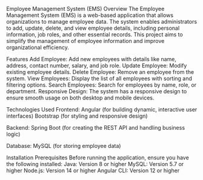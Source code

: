 Employee Management System (EMS)
Overview
The Employee Management System (EMS) is a web-based application that allows organizations to manage employee data. The system enables administrators to add, update, delete, and view employee details, including personal information, job roles, and other essential records. This project aims to simplify the management of employee information and improve organizational efficiency.

Features
Add Employee: Add new employees with details like name, address, contact number, salary, and job role.
Update Employee: Modify existing employee details.
Delete Employee: Remove an employee from the system.
View Employees: Display the list of all employees with sorting and filtering options.
Search Employees: Search for employees by name, role, or department.
Responsive Design: The system has a responsive design to ensure smooth usage on both desktop and mobile devices.

Technologies Used
Frontend:
Angular (for building dynamic, interactive user interfaces)
Bootstrap (for styling and responsive design)

Backend:
Spring Boot (for creating the REST API and handling business logic)

Database:
MySQL (for storing employee data)

Installation
Prerequisites
Before running the application, ensure you have the following installed:
Java: Version 8 or higher
MySQL: Version 5.7 or higher
Node.js: Version 14 or higher
Angular CLI: Version 12 or higher

